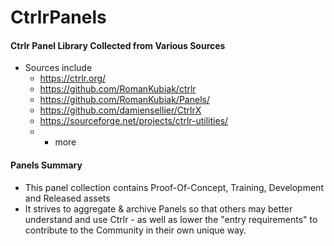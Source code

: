 # CtrlrPanels
#### Ctrlr Panel Library Collected from Various Sources

- Sources include
  - https://ctrlr.org/
  - https://github.com/RomanKubiak/ctrlr
  - https://github.com/RomanKubiak/Panels/
  - https://github.com/damiensellier/CtrlrX
  - https://sourceforge.net/projects/ctrlr-utilities/
  - + more

#### Panels Summary
- This panel collection contains Proof-Of-Concept, Training, Development and Released assets
- It strives to aggregate & archive Panels so that others may better understand and use Ctrlr - as well as lower the "entry requirements" to contribute to the Community in their own unique way.

